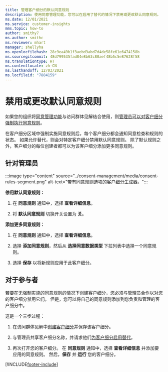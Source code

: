 ```yaml
---
title: 管理客户细分的默认同意规则
description: 使用同意管理功能，您可以在启用了替代的情况下禁用或更改默认同意规则。
ms.date: 12/01/2021
ms.service: customer-insights
mms.topic: how-to
author: smithy7
ms.author: smithc
ms.reviewer: mhart
manager: shellyha
ms.openlocfilehash: 28c9ea49b1f3aebd3abd7d4de58fe61e6474158b
ms.sourcegitcommit: 48d799535fad84e8b63c80aef48b5c5e87628f58
ms.translationtype: HT
ms.contentlocale: zh-CN
ms.lasthandoff: 12/03/2021
ms.locfileid: "7884159"
---
```

# <a name="disable-or-change-default-consent-rules"></a>禁用或更改默认同意规则

如果您的组织将[同意管理功能](../consent-management/overview.md)与访问群体见解结合使用，则[管理员可以对客户细分强制执行同意规则](activate-consent.md)。 

在客户细分区域中强制实施同意规则后，每个客户细分都会通知同意检查和规则的状态。 如果允许替代，则会对特定客户细分禁用默认同意规则。 除了默认规则之外，客户细分的每位创建者都可以为该客户细分添加更多同意规则。 

## <a name="for-administrators"></a>针对管理员

:::image type="content" source="../consent-management/media/consent-rules-segment.png" alt-text="带有同意规则选项的客户细分生成器。":::

**停用默认同意规则：**

1. 在 **同意规则** 通知中，选择 **查看详细信息**。 

1. 将 **默认同意规则** 切换开关设置为 **关**。

**添加更多同意规则：**

1. 在 **同意规则** 通知中，选择 **查看详细信息**。 

1. 选择 **添加同意规则**，然后从 **选择同意数据类型** 下拉列表中选择一个同意规则。

1. 选择 **保存** 以将新规则应用于此客户细分。

## <a name="for-contributors"></a>对于参与者

若要在无强制实施的同意规则的情况下创建客户细分，您必须与管理员合作以对您的客户细分禁用它们。 但是，您可以将自己的同意规则添加到您负责和管理的客户细分中。

这是一个三步过程： 
1. 在访问群体见解中[创建客户细分](segments.md)并保存该客户细分。 

1. 与管理员共享客户细分名称，并请求他们[为客户细分启用替代](activate-consent.md)。 

1. 再次打开您的客户细分。 在 **同意规则** 通知中，选择 **查看详细信息** 并添加要应用的同意规则。 然后，**保存** 并 **运行** 您的客户细分。



[!INCLUDE[footer-include](../includes/footer-banner.md)] 
